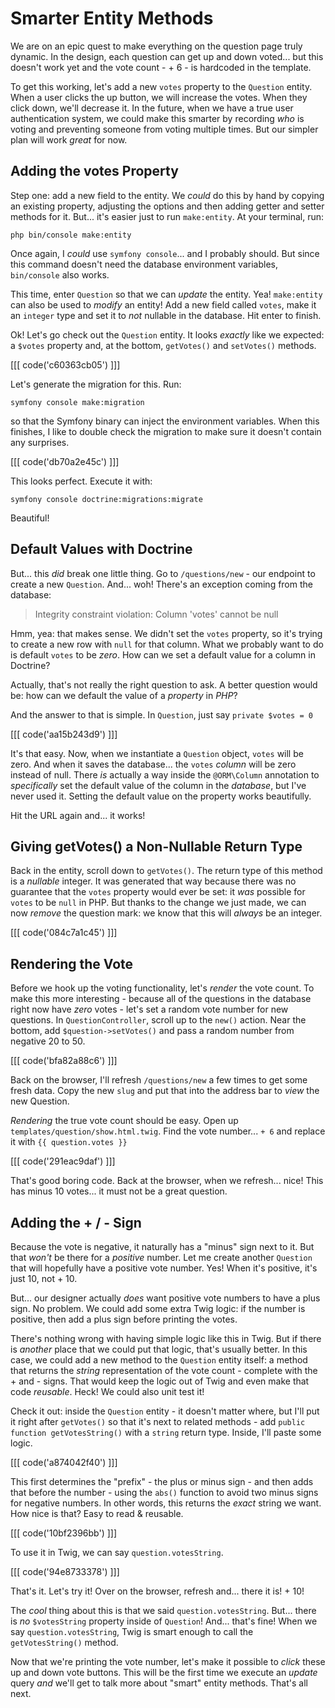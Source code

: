 # Smarter Entity Methods

We are on an epic quest to make everything on the question page truly dynamic.
In the design, each question can get up and down voted... but this doesn't work
yet and the vote count - + 6 - is hardcoded in the template.

To get this working, let's add a new `votes` property to the `Question` entity.
When a user clicks the up button, we will increase the votes. When they click
down, we'll decrease it. In the future, when we have a true user authentication
system, we could make this smarter by recording *who* is voting and preventing
someone from voting multiple times. But our simpler plan will work *great* for
now.

## Adding the votes Property

Step one: add a new field to the entity. We *could* do this by hand by copying
an existing property, adjusting the options and then adding getter and setter
methods for it. But... it's easier just to run `make:entity`. At your terminal,
run:

```terminal
php bin/console make:entity
```

Once again, I *could* use `symfony console`... and I probably should. But since
this command doesn't need the database environment variables, `bin/console` also
works.

This time, enter `Question` so that we can *update* the entity. Yea! `make:entity`
can also be used to *modify* an entity! Add a new field called `votes`, make it
an `integer` type and set it to *not* nullable in the database. Hit enter to finish.

Ok! Let's go check out the `Question` entity. It looks *exactly* like we expected:
a `$votes` property and, at the bottom, `getVotes()` and `setVotes()` methods.

[[[ code('c60363cb05') ]]]

Let's generate the migration for this. Run:

```terminal
symfony console make:migration
```

so that the Symfony binary can inject the environment variables. When this finishes,
I like to double check the migration to make sure it doesn't contain any surprises.

[[[ code('db70a2e45c') ]]]

This looks perfect. Execute it with:

```terminal
symfony console doctrine:migrations:migrate
```

Beautiful!

## Default Values with Doctrine

But... this *did* break one little thing. Go to `/questions/new` - our endpoint
to create a new `Question`. And... woh! There's an exception coming from the database:

> Integrity constraint violation: Column 'votes' cannot be null

Hmm, yea: that makes sense. We didn't set the `votes` property, so it's trying
to create a new row with `null` for that column. What we probably want to do is
default `votes` to be *zero*. How can we set a default value for a column in
Doctrine?

Actually, that's not really the right question to ask. A better question
would be: how can we default the value of a *property* in *PHP*?

And the answer to that is simple. In `Question`, just say `private $votes = 0`

[[[ code('aa15b243d9') ]]]

It's that easy. Now, when we instantiate a `Question` object, `votes` will be zero.
And when it saves the database... the `votes` *column* will be zero instead of null.
There *is* actually a way inside the `@ORM\Column` annotation to *specifically*
set the default value of the column in the *database*, but I've never used it.
Setting the default value on the property works beautifully.

Hit the URL again and... it works!

## Giving getVotes() a Non-Nullable Return Type

Back in the entity, scroll down to `getVotes()`. The return type of this method
is a *nullable* integer. It was generated that way because there was no guarantee
that the `votes` property would ever be set: it *was* possible for `votes` to
be `null` in PHP. But thanks to the change we just made, we can now *remove*
the question mark: we know that this will *always* be an integer.

[[[ code('084c7a1c45') ]]]

## Rendering the Vote

Before we hook up the voting functionality, let's *render* the vote count.
To make this more interesting - because all of the questions in the database right
now have *zero* votes - let's set a random vote number for new questions. In
`QuestionController`, scroll up to the `new()` action. Near the bottom, add
`$question->setVotes()` and pass a random number from negative 20 to 50.

[[[ code('bfa82a88c6') ]]]

Back on the browser, I'll refresh `/questions/new` a few times to get some fresh
data. Copy the new `slug` and put that into the address bar to *view* the new Question.

*Rendering* the true vote count should be easy. Open up
`templates/question/show.html.twig`. Find the vote number... `+ 6` and replace it
with `{{ question.votes }}`

[[[ code('291eac9daf') ]]]

That's good boring code. Back at the browser, when we refresh... nice! This has
minus 10 votes... it must not be a great question.

## Adding the + / - Sign

Because the vote is negative, it naturally has a "minus" sign next to it.
But that *won't* be there for a *positive* number. Let me create another
`Question` that will hopefully have a positive vote number. Yes! When it's
positive, it's just 10, not + 10.

But... our designer actually *does* want positive vote numbers to have a plus sign.
No problem. We could add some extra Twig logic: if the number is positive,
then add a plus sign before printing the votes.

There's nothing wrong with having simple logic like this in Twig. But if there is
*another* place that we could put that logic, that's usually better. In this case,
we could add a new method to the `Question` entity itself: a method that returns
the *string* representation of the vote count - complete with the + and - signs.
That would keep the logic out of Twig and even make that code *reusable*. Heck!
We could also unit test it!

Check it out: inside the `Question` entity - it doesn't matter where, but I'll put
it right after `getVotes()` so that it's next to related methods - add
`public function getVotesString()` with a `string` return type. Inside, I'll paste
some logic.

[[[ code('a874042f40') ]]]

This first determines the "prefix" - the plus or minus sign - and then adds
that before the number - using the `abs()` function to avoid two minus signs
for negative numbers. In other words, this returns the *exact* string we want.
How nice is that? Easy to read & reusable.

[[[ code('10bf2396bb') ]]]

To use it in Twig, we can say `question.votesString`.

[[[ code('94e8733378') ]]]

That's it. Let's try it! Over on the browser, refresh and... there it is! + 10!

The *cool* thing about this is that we said `question.votesString`. But... there
is *no* `$votesString` property inside of `Question`! And... that's fine! When we
say `question.votesString`, Twig is smart enough to call the `getVotesString()`
method.

Now that we're printing the vote number, let's make it possible to *click* these
up and down vote buttons. This will be the first time we execute an *update*
query *and* we'll get to talk more about "smart" entity methods. That's all next.
